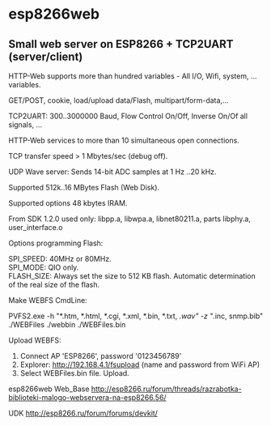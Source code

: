 # esp8266web
Small web server on ESP8266 + TCP2UART (server/client) 
---

HTTP-Web supports more than hundred variables -
All I/O, Wifi, system, ... variables.

GET/POST, cookie, load/upload data/Flash, multipart/form-data,...

TCP2UART: 300..3000000 Baud, Flow Control On/Off, Inverse On/Of all signals, ...

HTTP-Web services to more than 10 simultaneous open connections.

TCP transfer speed > 1 Mbytes/sec (debug off).

UDP Wave server:  Sends 14-bit ADC samples at 1 Hz ..20 kHz.

Supported 512k..16 MBytes Flash (Web Disk).

Supported options 48 kbytes IRAM.

From SDK 1.2.0 used only: 
libpp.a, libwpa.a, libnet80211.a, parts libphy.a, user_interface.o

Options programming Flash:<br> 

SPI_SPEED: 40MHz or 80MHz.<br>
SPI_MODE: QIO only.<br>
FLASH_SIZE: Always set the size to 512 KB flash. Automatic determination of the real size of the flash.<br>

Make WEBFS CmdLine:

PVFS2.exe -h "*.htm, *.html, *.cgi, *.xml, *.bin, *.txt, *.wav" -z "*.inc, snmp.bib" ./WEBFiles ./webbin ./WEBFiles.bin

Upload WEBFS:

1) Connect AP 'ESP8266', password '0123456789'<br>
2) Explorer: http://192.168.4.1/fsupload (name and password from WiFi AP)<br>
3) Select WEBFiles.bin file. Upload.<br>


esp8266web Web_Base
http://esp8266.ru/forum/threads/razrabotka-biblioteki-malogo-webservera-na-esp8266.56/

UDK
http://esp8266.ru/forum/forums/devkit/